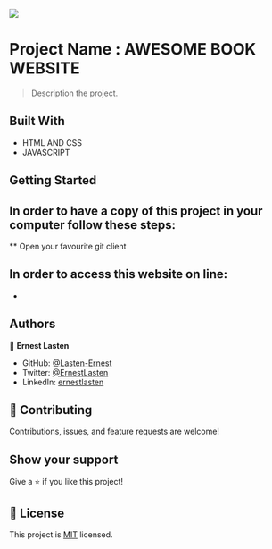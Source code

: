 ![](https://img.shields.io/badge/Microverse-blueviolet)

# Project Name : AWESOME BOOK WEBSITE

> Description the project.


## Built With

- HTML AND CSS
- JAVASCRIPT


## Getting Started

## In order to have a copy of this project in your computer follow these steps:
** Open your favourite git client



## In order to access this website on line:
*
    
## Authors

👤 **Ernest Lasten**

- GitHub: [@Lasten-Ernest](https://github.com/Lasten-Ernest)
- Twitter: [@ErnestLasten](https://twitter.com/ErnestLasten)
- LinkedIn: [ernestlasten](https://mw.linkedin.com/in/ernest-lasten-613990197)



## 🤝 Contributing

Contributions, issues, and feature requests are welcome!

## Show your support

Give a ⭐️ if you like this project!


## 📝 License

This project is [MIT](./MIT.md) licensed.
